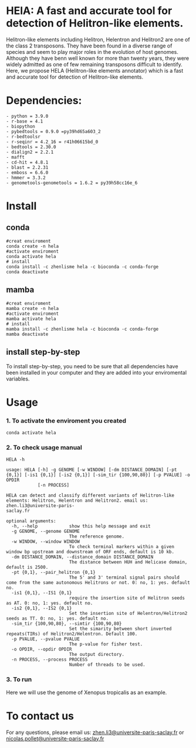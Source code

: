 # HElA: A fast and accurate tool for detection of Helitron-like elements.
Helitron-like elements including Helitron, Helentron and Helitron2 are one of the class 2 transposons. They have been found in a diverse range of species and seem to play major roles in the evolution of host genomes. Although they have benn well known for more than twenty years, they were widely admitted as one of few remaining transposons difficult to identify. Here, we propose HELA (Helitron-like elements annotator) which is a fast and accurate tool for detection of Helitron-like elements.
# Dependencies:
```
- python = 3.9.0
- r-base = 4.1
- biopython
- pybedtools = 0.9.0 =py39hd65a603_2
- r-bedtoolsr
- r-seqinr = 4.2_16 = r41h06615bd_0
- bedtools = 2.30.0
- dialign2 = 2.2.1
- mafft
- cd-hit = 4.8.1
- blast = 2.2.31
- emboss = 6.6.0
- hmmer = 3.3.2
- genometools-genometools = 1.6.2 = py39h58cc16e_6
```
# Install
## conda
```
#creat enviroment
conda create -n hela
#activate enviroment
conda activate hela
# install 
conda install -c zhenlisme hela -c bioconda -c conda-forge
conda deactivate
```
## mamba
```
#creat enviroment
mamba create -n hela
#activate enviroment
mamba activate hela
# install 
mamba install -c zhenlisme hela -c bioconda -c conda-forge
mamba deactivate
```
## install step-by-step
To install step-by-step, you need to be sure that all dependencies have been installed in your computer and they are added into your enviromental variables.

# Usage
### 1. To activate the enviroment you created
`conda activate hela`
### 2. To check usage manual
`HELA -h`
```
usage: HELA [-h] -g GENOME [-w WINDOW] [-dm DISTANCE_DOMAIN] [-pt {0,1}] [-is1 {0,1}] [-is2 {0,1}] [-sim_tir {100,90,80}] [-p PVALUE] -o OPDIR
            [-n PROCESS]

HELA can detect and classify different variants of Helitron-like elements: Helitron, Helentron and Helitron2. email us: zhen.li3@universite-paris-
saclay.fr

optional arguments:
  -h, --help            show this help message and exit
  -g GENOME, --genome GENOME
                        The reference genome.
  -w WINDOW, --window WINDOW
                        To check terminal markers within a given window bp upstream and downstream of ORF ends, default is 10 kb.
  -dm DISTANCE_DOMAIN, --distance_domain DISTANCE_DOMAIN
                        The distance between HUH and Helicase domain, default is 2500.
  -pt {0,1}, --pair_helitron {0,1}
                        The 5' and 3' terminal signal pairs should come from the same autonomous Helitrons or not. 0: no, 1: yes. default no.
  -is1 {0,1}, --IS1 {0,1}
                        require the insertion site of Helitron seeds as AT. 0: no, 1: yes. default no.
  -is2 {0,1}, --IS2 {0,1}
                        Set the insertion site of Helentron/Helitron2 seeds as TT. 0: no, 1: yes. default no.
  -sim_tir {100,90,80}, --simtir {100,90,80}
                        Set the simarity between short inverted repeats(TIRs) of Helitron2/Helentron. Default 100.
  -p PVALUE, --pvalue PVALUE
                        The p-value for fisher test.
  -o OPDIR, --opdir OPDIR
                        The output directory.
  -n PROCESS, --process PROCESS
                        Number of threads to be used.
```
### 3. To run
Here we will use the genome of Xenopus tropicalis as an example.

# To contact us
For any questions, please email us: zhen.li3@universite-paris-saclay.fr or nicolas.pollet@universite-paris-saclay.fr
